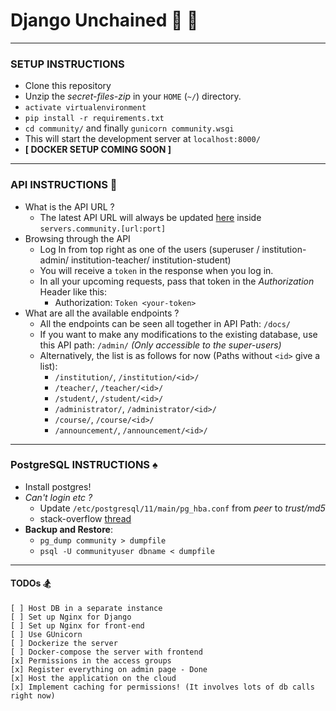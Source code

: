 # Django Unchained :smoking: :horse_racing:
---

### SETUP INSTRUCTIONS
- Clone this repository
- Unzip the _secret-files-zip_ in your `HOME` (`~/`) directory.
- `activate virtualenvironment`
- `pip install -r requirements.txt`
- `cd community/` and finally `gunicorn community.wsgi` 
- This will start the development server at `localhost:8000/`
- **[ DOCKER SETUP COMING SOON ]**

---
### API INSTRUCTIONS :scroll:
- What is the API URL ? 
    - The latest API URL will always be updated [here](https://live-wire.github.io/remoteconfig/config.json) inside `servers.community.[url:port]`
- Browsing through the API
    - Log In from top right as one of the users (superuser / institution-admin/ institution-teacher/ institution-student)
    - You will receive a `token` in the response when you log in.
    - In all your upcoming requests, pass that token in the _Authorization_ Header like this:
        - Authorization: `Token <your-token>`
- What are all the available endpoints ?
    - All the endpoints can be seen all together in API Path: `/docs/`
    - If you want to make any modifications to the existing database, use this API path: `/admin/` _(Only accessible to the super-users)_
    - Alternatively, the list is as follows for now (Paths without `<id>` give a list):
        - `/institution/`, `/institution/<id>/`
        - `/teacher/`, `/teacher/<id>/`
        - `/student/`, `/student/<id>/`
        - `/administrator/`, `/administrator/<id>/`
        - `/course/`, `/course/<id>/`
        - `/announcement/`, `/announcement/<id>/`

---
### PostgreSQL INSTRUCTIONS :spades:
- Install postgres!
- _Can't login etc ?_
    - Update `/etc/postgresql/11/main/pg_hba.conf` from _peer_ to _trust/md5_
    - stack-overflow [thread](https://stackoverflow.com/questions/18664074/getting-error-peer-authentication-failed-for-user-postgres-when-trying-to-ge)
- **Backup and Restore**:
    - `pg_dump community > dumpfile`
    - `psql -U communityuser dbname < dumpfile`

---
#### TODOs :snowboarder:
    [ ] Host DB in a separate instance
    [ ] Set up Nginx for Django
    [ ] Set up Nginx for front-end
    [ ] Use GUnicorn
    [ ] Dockerize the server
    [ ] Docker-compose the server with frontend
    [x] Permissions in the access groups
    [x] Register everything on admin page - Done
    [x] Host the application on the cloud
    [x] Implement caching for permissions! (It involves lots of db calls right now)
